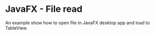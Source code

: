 # JavaFX - File read

An example show how to open file in JavaFX desktop app and load to TableView.
